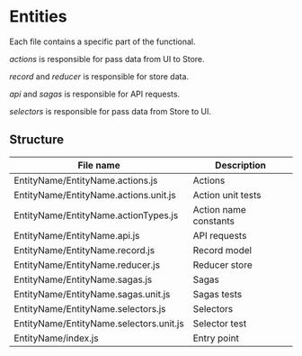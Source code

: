 # Entities

Each file contains a specific part of the functional.

*actions* is responsible for pass data from UI to Store.

*record* and *reducer* is responsible for store data.

*api* and *sagas* is responsible for API requests.

*selectors* is responsible for pass data from Store to UI.

## Structure

| File name                               | Description |
| --------------------------------------- | ----------- |
| EntityName/EntityName.actions.js        | Actions |
| EntityName/EntityName.actions.unit.js   | Action unit tests |
| EntityName/EntityName.actionTypes.js    | Action name constants |
| EntityName/EntityName.api.js            | API requests |
| EntityName/EntityName.record.js         | Record model |
| EntityName/EntityName.reducer.js        | Reducer store |
| EntityName/EntityName.sagas.js          | Sagas |
| EntityName/EntityName.sagas.unit.js     | Sagas tests |
| EntityName/EntityName.selectors.js      | Selectors |
| EntityName/EntityName.selectors.unit.js | Selector test |
| EntityName/index.js                     | Entry point |
